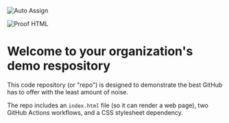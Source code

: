 ![Auto Assign](https://github.com/AltruismApps/demo-repository/actions/workflows/auto-assign.yml/badge.svg)

![Proof HTML](https://github.com/AltruismApps/demo-repository/actions/workflows/proof-html.yml/badge.svg)

# Welcome to your organization's demo respository
This code repository (or "repo") is designed to demonstrate the best GitHub has to offer with the least amount of noise.

The repo includes an `index.html` file (so it can render a web page), two GitHub Actions workflows, and a CSS stylesheet dependency.
